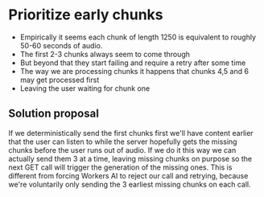 # Prioritize early chunks

- Empirically it seems each chunk of length 1250 is equivalent to roughly 50-60 seconds of audio.
- The first 2-3 chunks always seem to come through
- But beyond that they start failing and require a retry after some time
- The way we are processing chunks it happens that chunks 4,5 and 6 may get processed first
- Leaving the user waiting for chunk one

## Solution proposal

If we deterministically send the first chunks first we'll have content earlier that the user can listen to while the server hopefully gets the missing chunks before the user runs out of audio. If we do it this way we can actually send them 3 at a time, leaving missing chunks on purpose so the next GET call will trigger the generation of the missing ones. This is different from forcing Workers AI to reject our call and retrying, because we're voluntarily only sending the 3 earliest missing chunks on each call.
